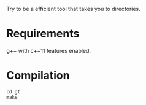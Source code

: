 Try to be a efficient tool that takes you to directories.

# Requirements
g++ with c++11 features enabled.

# Compilation
```
cd gt
make
```
